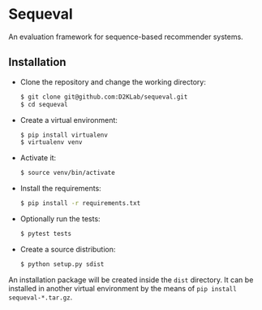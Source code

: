 # Sequeval
An evaluation framework for sequence-based recommender systems.

## Installation

* Clone the repository and change the working directory:

  ```bash
  $ git clone git@github.com:D2KLab/sequeval.git
  $ cd sequeval
  ```

* Create a virtual environment:

  ```bash
  $ pip install virtualenv
  $ virtualenv venv
  ```

* Activate it:

  ```bash
  $ source venv/bin/activate
  ```

* Install the requirements:

  ```bash
  $ pip install -r requirements.txt
  ```

* Optionally run the tests:

  ```bash
  $ pytest tests
  ```

* Create a source distribution:

  ```bash
  $ python setup.py sdist
  ```

An installation package will be created inside the `dist` directory. It can be installed in another virtual environment by the means of `pip install sequeval-*.tar.gz`.